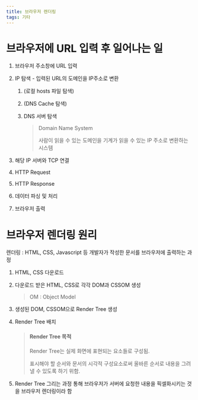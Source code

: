 ```yaml
---
title: 브라우저 렌더링
tags: 기타
---
```


# 브라우저에 URL 입력 후 일어나는 일

1. 브라우저 주소창에 URL 입력

2. IP 탐색 - 입력된 URL의 도메인을 IP주소로 변환

   1. (로컬 hosts 파일 탐색)

   2. (DNS Cache 탐색)

   3. DNS 서버 탐색

      > Domain Name System
      >
      > 사람이 읽을 수 있는 도메인을 기계가 읽을 수 있는 IP 주소로 변환하는 시스템

3. 해당 IP 서버와 TCP 연결

4. HTTP Request

5. HTTP Response

6. 데이터 파싱 및 처리

7. 브라우저 출력

# 브라우저 렌더링 원리

렌더링 : HTML, CSS, Javascript 등 개발자가 작성한 문서를 브라우저에 출력하는 과정

1. HTML, CSS 다운로드

2. 다운로드 받은 HTML, CSS로  각각 DOM과 CSSOM 생성

   >  OM : Object Model

3. 생성된 DOM, CSSOM으로 Render Tree 생성

4. Render Tree 배치

   > #### Render Tree 목적
   >
   > Render Tree는 실제 화면에 표현되는 요소들로 구성됨.
   >
   > 표시해야 할 순서와 문서의 시각적 구성요소로써 올바른 순서로 내용을 그려낼 수 있도록 하기 위함.

5. Render Tree 그리는 과정 통해 브라우저가 서버에 요청한 내용을 픽셀화시키는 것을 브라우저 렌더링이라 함

